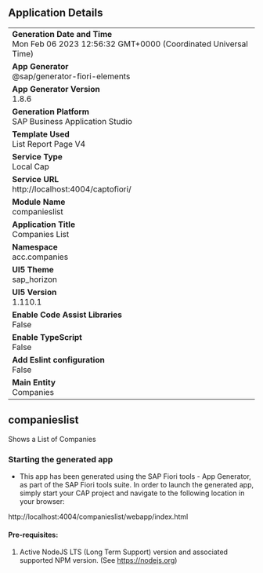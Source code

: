 ## Application Details
|               |
| ------------- |
|**Generation Date and Time**<br>Mon Feb 06 2023 12:56:32 GMT+0000 (Coordinated Universal Time)|
|**App Generator**<br>@sap/generator-fiori-elements|
|**App Generator Version**<br>1.8.6|
|**Generation Platform**<br>SAP Business Application Studio|
|**Template Used**<br>List Report Page V4|
|**Service Type**<br>Local Cap|
|**Service URL**<br>http://localhost:4004/captofiori/
|**Module Name**<br>companieslist|
|**Application Title**<br>Companies List|
|**Namespace**<br>acc.companies|
|**UI5 Theme**<br>sap_horizon|
|**UI5 Version**<br>1.110.1|
|**Enable Code Assist Libraries**<br>False|
|**Enable TypeScript**<br>False|
|**Add Eslint configuration**<br>False|
|**Main Entity**<br>Companies|

## companieslist

Shows a List of Companies

### Starting the generated app

-   This app has been generated using the SAP Fiori tools - App Generator, as part of the SAP Fiori tools suite.  In order to launch the generated app, simply start your CAP project and navigate to the following location in your browser:

http://localhost:4004/companieslist/webapp/index.html

#### Pre-requisites:

1. Active NodeJS LTS (Long Term Support) version and associated supported NPM version.  (See https://nodejs.org)


